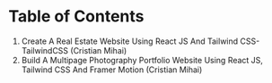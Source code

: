 # Table of Contents

1. Create A Real Estate Website Using React JS And Tailwind CSS- TailwindCSS (Cristian Mihai)
2. Build A Multipage Photography Portfolio Website Using React JS, Tailwind CSS And Framer Motion (Cristian Mihai)
